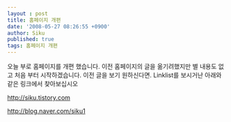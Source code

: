 ```yaml
---
layout : post
title: 홈페이지 개편
date: '2008-05-27 08:26:55 +0900'
author: Siku
published: true
tags: 홈페이지 개편
---
```

오늘 부로 홈페이지를 개편 했습니다. 이전 홈페이지의 글을 옮기려했지만 별 내용도 없고 처음 부터 시작하겠습니다. 이전 글을 보기 원하신다면. Linklist를 보시거난 아래와 같은 링크에서 찾아보십시오

http://siku.tistory.com

http://blog.naver.com/siku1

